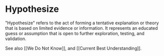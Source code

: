 # Hypothesize

"Hypothesize" refers to the act of forming a tentative explanation or theory that is based on limited evidence or information. It represents an educated guess or assumption that is open to further exploration, testing, and validation. 

See also [[We Do Not Know]], and [[Current Best Understanding]]. 